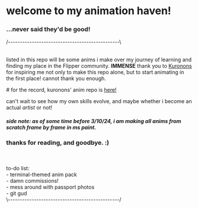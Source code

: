 <h1>welcome to my animation haven!</h1>
<h3>...never said they'd be good!</h3>
/-----------------------------------------------\
<br>
<br>
<p>listed in this repo will be some anims i make over my journey of learning and finding my place in the Flipper community. <strong>IMMENSE</strong> thank you to <a href="https://github.com/Kuronons">Kuronons</a> for inspiring me not only to make this repo alone, but to start animating in the first place! cannot thank you enough. </p>
 # for the record, kuronons' anim repo is <a href="https://github.com/Kuronons/FZ_graphics/tree/bb6d0800f3a0c6c03cab904165bc54ed3db59fe7">here!</a>
<p>can't wait to see how my own skills evolve, and maybe whether i become an actual <i>artist</i> or not!</p>

<h5>side note: as of some time before 3/10/24, i am making all anims from scratch frame by frame in ms paint. </h5>

<h3>thanks for reading, and goodbye. :)</h3>
<br>
<br> 
to-do list:
 <br>- terminal-themed anim pack
 <br>- damn commissions!
 <br>- mess around with passport photos
 <br>- git gud
 <br>\-----------------------------------------------/
